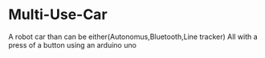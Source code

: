 # Multi-Use-Car
A robot car than can be either(Autonomus,Bluetooth,Line tracker) All with a press of a button using an arduino uno

